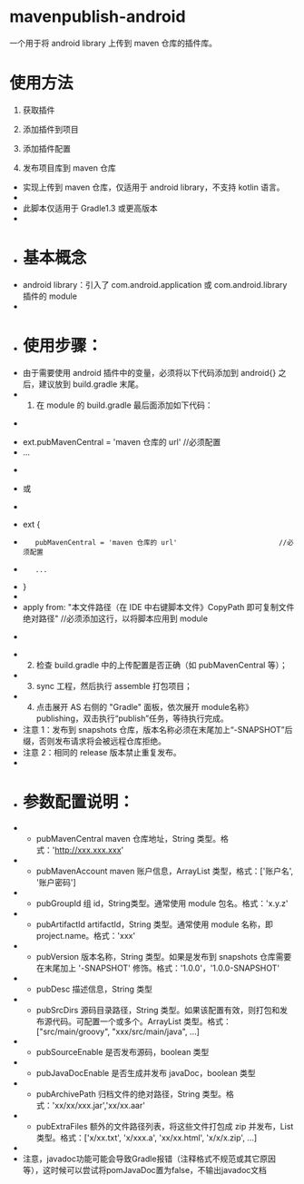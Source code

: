 mavenpublish-android
====================

一个用于将 android library 上传到 maven 仓库的插件库。

# 使用方法
1. 获取插件

2. 添加插件到项目

3. 添加插件配置

4. 发布项目库到 maven 仓库

* 实现上传到 maven 仓库，仅适用于 android library，不支持 kotlin 语言。
* 
* 此脚本仅适用于 Gradle1.3 或更高版本
* 
* # 基本概念
* android library：引入了 com.android.application 或 com.android.library 插件的 module
* 
* # 使用步骤：
* 由于需要使用 android 插件中的变量，必须将以下代码添加到 android{} 之后，建议放到 build.gradle 末尾。
* 1. 在 module 的 build.gradle 最后面添加如下代码：
* ```
* ext.pubMavenCentral = 'maven 仓库的 url'                         //必须配置
* ...
* ```
* 或
* ```
* ext {
*        pubMavenCentral = 'maven 仓库的 url'                         //必须配置
*        ...
* }
* 
* apply from: "本文件路径（在 IDE 中右键脚本文件》CopyPath 即可复制文件绝对路径"   //必须添加这行，以将脚本应用到 module
* ```
* 2. 检查 build.gradle 中的上传配置是否正确（如 pubMavenCentral 等）；
* 3. sync 工程，然后执行 assemble 打包项目；
* 4. 点击展开 AS 右侧的 "Gradle" 面板，依次展开 module名称》publishing，双击执行“publish”任务，等待执行完成。
* 注意 1：发布到 snapshots 仓库，版本名称必须在末尾加上“-SNAPSHOT”后缀，否则发布请求将会被远程仓库拒绝。
* 注意 2：相同的 release 版本禁止重复发布。
* 
* # 参数配置说明：
* - pubMavenCentral   maven 仓库地址，String 类型。格式：'http://xxx.xxx.xxx'
* - pubMavenAccount   maven 账户信息，ArrayList<String> 类型，格式：['账户名', '账户密码']
* - pubGroupId        组 id，String类型。通常使用 module 包名。格式：'x.y.z'
* - pubArtifactId     artifactId，String 类型。通常使用 module 名称，即 project.name。格式：'xxx'
* - pubVersion    版本名称，String 类型。如果是发布到 snapshots 仓库需要在末尾加上 '-SNAPSHOT' 修饰。格式：'1.0.0'，'1.0.0-SNAPSHOT'
* - pubDesc           描述信息，String 类型
* - pubSrcDirs        源码目录路径，String 类型。如果该配置有效，则打包和发布源代码。可配置一个或多个。ArrayList<String> 类型。格式：["src/main/groovy", "xxx/src/main/java", ...]
* - pubSourceEnable   是否发布源码，boolean 类型
* - pubJavaDocEnable  是否生成并发布 javaDoc，boolean 类型
* - pubArchivePath    归档文件的绝对路径，String 类型。格式：'xx/xx/xxx.jar','xx/xx.aar'
* - pubExtraFiles     额外的文件路径列表，将这些文件打包成 zip 并发布，List<String> 类型。格式：['x/xx.txt', 'x/xxx.a', 'xx/xx.html', 'x/x/x.zip', ...]
* 
* 注意，javadoc功能可能会导致Gradle报错（注释格式不规范或其它原因等），这时候可以尝试将pomJavaDoc置为false，不输出javadoc文档